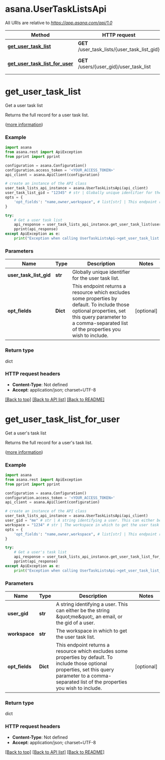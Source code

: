 # asana.UserTaskListsApi

All URIs are relative to *https://app.asana.com/api/1.0*

Method | HTTP request | Description
------------- | ------------- | -------------
[**get_user_task_list**](UserTaskListsApi.md#get_user_task_list) | **GET** /user_task_lists/{user_task_list_gid} | Get a user task list
[**get_user_task_list_for_user**](UserTaskListsApi.md#get_user_task_list_for_user) | **GET** /users/{user_gid}/user_task_list | Get a user&#x27;s task list

# **get_user_task_list**

Get a user task list

Returns the full record for a user task list.

([more information](https://developers.asana.com/reference/getusertasklist))

### Example
```python
import asana
from asana.rest import ApiException
from pprint import pprint

configuration = asana.Configuration()
configuration.access_token = '<YOUR_ACCESS_TOKEN>'
api_client = asana.ApiClient(configuration)

# create an instance of the API class
user_task_lists_api_instance = asana.UserTaskListsApi(api_client)
user_task_list_gid = "12345" # str | Globally unique identifier for the user task list.
opts = {
    'opt_fields': "name,owner,workspace", # list[str] | This endpoint returns a resource which excludes some properties by default. To include those optional properties, set this query parameter to a comma-separated list of the properties you wish to include.
}

try:
    # Get a user task list
    api_response = user_task_lists_api_instance.get_user_task_list(user_task_list_gid, opts)
    pprint(api_response)
except ApiException as e:
    print("Exception when calling UserTaskListsApi->get_user_task_list: %s\n" % e)
```

### Parameters

Name | Type | Description  | Notes
------------- | ------------- | ------------- | -------------
 **user_task_list_gid** | **str**| Globally unique identifier for the user task list. | 
 **opt_fields** | **Dict**| This endpoint returns a resource which excludes some properties by default. To include those optional properties, set this query parameter to a comma-separated list of the properties you wish to include. | [optional] 

### Return type

dict

### HTTP request headers

 - **Content-Type**: Not defined
 - **Accept**: application/json; charset=UTF-8

[[Back to top]](#) [[Back to API list]](../README.md#documentation-for-api-endpoints) [[Back to README]](../README.md)

# **get_user_task_list_for_user**

Get a user&#x27;s task list

Returns the full record for a user's task list.

([more information](https://developers.asana.com/reference/getusertasklistforuser))

### Example
```python
import asana
from asana.rest import ApiException
from pprint import pprint

configuration = asana.Configuration()
configuration.access_token = '<YOUR_ACCESS_TOKEN>'
api_client = asana.ApiClient(configuration)

# create an instance of the API class
user_task_lists_api_instance = asana.UserTaskListsApi(api_client)
user_gid = "me" # str | A string identifying a user. This can either be the string \"me\", an email, or the gid of a user.
workspace = "1234" # str | The workspace in which to get the user task list.
opts = {
    'opt_fields': "name,owner,workspace", # list[str] | This endpoint returns a resource which excludes some properties by default. To include those optional properties, set this query parameter to a comma-separated list of the properties you wish to include.
}

try:
    # Get a user's task list
    api_response = user_task_lists_api_instance.get_user_task_list_for_user(user_gid, workspace, opts)
    pprint(api_response)
except ApiException as e:
    print("Exception when calling UserTaskListsApi->get_user_task_list_for_user: %s\n" % e)
```

### Parameters

Name | Type | Description  | Notes
------------- | ------------- | ------------- | -------------
 **user_gid** | **str**| A string identifying a user. This can either be the string \&quot;me\&quot;, an email, or the gid of a user. | 
 **workspace** | **str**| The workspace in which to get the user task list. | 
 **opt_fields** | **Dict**| This endpoint returns a resource which excludes some properties by default. To include those optional properties, set this query parameter to a comma-separated list of the properties you wish to include. | [optional] 

### Return type

dict

### HTTP request headers

 - **Content-Type**: Not defined
 - **Accept**: application/json; charset=UTF-8

[[Back to top]](#) [[Back to API list]](../README.md#documentation-for-api-endpoints) [[Back to README]](../README.md)

